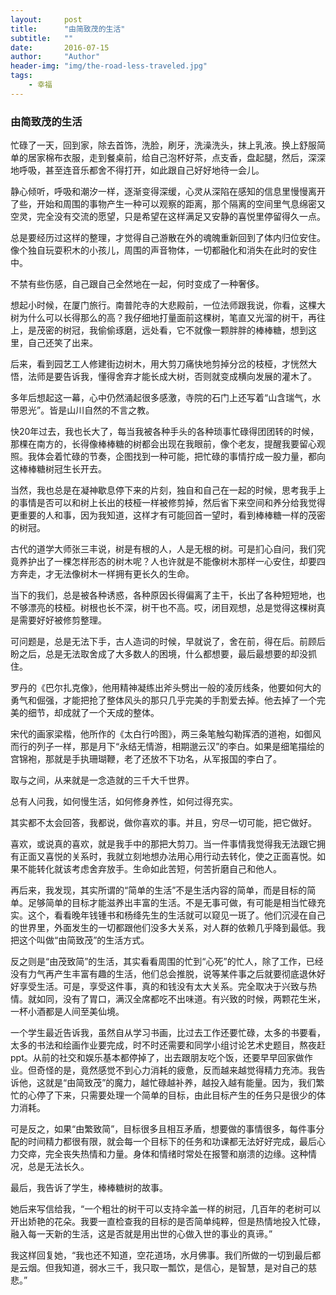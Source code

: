 ```yaml
---
layout:     post
title:      "由简致茂的生活"
subtitle:   ""
date:       2016-07-15
author:     "Author"
header-img: "img/the-road-less-traveled.jpg"
tags:
    - 幸福
---
```

<h3>由简致茂的生活</h3>
<p></p>
<p>忙碌了一天，回到家，除去首饰，洗脸，刷牙，洗澡洗头，抹上乳液。换上舒服简单的居家棉布衣服，走到餐桌前，给自己泡杯好茶，点支香，盘起腿，然后，深深地呼吸，甚至连音乐都舍不得打开，如此跟自己好好地待一会儿。</p>
<p>静心倾听，呼吸和潮汐一样，逐渐变得深缓，心灵从深陷在感知的信息里慢慢离开了些，开始和周围的事物产生一种可以观察的距离，那个隔离的空间里气息绵密又空灵，完全没有交流的愿望，只是希望在这样满足又安静的喜悦里停留得久一点。</p>
<p>总是要经历过这样的整理，才觉得自己游散在外的魂魄重新回到了体内归位安住。像个独自玩耍积木的小孩儿，周围的声音物体，一切都融化和消失在此时的安住中。</p>
<p>不禁有些伤感，自己跟自己全然地在一起，何时变成了一种奢侈。</p>
<p>想起小时候，在厦门旅行。南普陀寺的大悲殿前，一位法师跟我说，你看，这棵大树为什么可以长得那么的高？我仔细地打量面前这棵树，笔直又光溜的树干，再往上，是茂密的树冠，我偷偷琢磨，远处看，它不就像一颗胖胖的棒棒糖，想到这里，自己还笑了出来。</p>
<p>后来，看到园艺工人修建街边树木，用大剪刀痛快地剪掉分岔的枝桠，才恍然大悟，法师是要告诉我，懂得舍弃才能长成大树，否则就变成横向发展的灌木了。</p>
<p>多年后想起这一幕，心中仍然涌起很多感激，寺院的石门上还写着“山含瑞气，水带恩光”。皆是山川自然的不言之教。</p>
<p>快20年过去，我也长大了，每当我被各种手头的各种琐事忙碌得团团转的时候，那棵在南方的，长得像棒棒糖的树都会出现在我眼前，像个老友，提醒我要留心观照。我体会着忙碌的节奏，企图找到一种可能，把忙碌的事情拧成一股力量，都向这棒棒糖树冠生长开去。</p>
<p>当然，我也总是在凝神歇息停下来的片刻，独自和自己在一起的时候，思考我手上的事情是否可以和树上长出的枝桠一样被修剪掉，然后省下来空间和养分给我觉得更重要的人和事，因为我知道，这样才有可能回首一望时，看到棒棒糖一样的茂密的树冠。</p>
<p>古代的道学大师张三丰说，树是有根的人，人是无根的树。可是扪心自问，我们究竟养护出了一棵怎样形态的树木呢？人也许就是不能像树木那样一心安住，却要四方奔走，才无法像树木一样拥有更长久的生命。</p>
<p>当下的我们，总是被各种诱惑，各种原因长得偏离了主干，长出了各种短短地，也不够漂亮的枝桠。树根也长不深，树干也不高。哎，闭目观想，总是觉得这棵树真是需要好好被修剪整理。</p>
<p>可问题是，总是无法下手，古人造词的时候，早就说了，舍在前，得在后。前顾后盼之后，总是无法取舍成了大多数人的困境，什么都想要，最后最想要的却没抓住。</p>
<p>罗丹的《巴尔扎克像》，他用精神凝练出斧头劈出一般的凌厉线条，他要如何大的勇气和倔强，才能把抢了整体风头的那只几乎完美的手割爱去掉。他去掉了一个完美的细节，却成就了一个天成的整体。</p>
<p>宋代的画家梁楷，他所作的《太白行吟图》，两三条笔触勾勒挥洒的道袍，如御风而行的列子一样，那是月下“永结无情游，相期邈云汉”的李白。如果是细笔描绘的宫锦袍，那就是手执珊瑚鞭，老了还放不下功名，从军报国的李白了。</p>
<p>取与之间，从来就是一念造就的三千大千世界。</p>
<p>总有人问我，如何慢生活，如何修身养性，如何过得充实。</p>
<p>其实都不太会回答，我都说，做你喜欢的事。并且，穷尽一切可能，把它做好。</p>
<p>喜欢，或说真的喜欢，就是我手中的那把大剪刀。当一件事情我觉得我无法跟它拥有正面又喜悦的关系时，我就立刻地想办法用心用行动去转化，使之正面喜悦。如果不能转化就该考虑舍弃放手。生命如此苦短，何苦折磨自己和他人。</p>
<p>再后来，我发现，其实所谓的“简单的生活”不是生活内容的简单，而是目标的简单。足够简单的目标才能滋养出丰富的生活。不是无事可做，有可能是相当忙碌充实。这个，看看晚年钱锺书和杨绛先生的生活就可以窥见一斑了。他们沉浸在自己的世界里，外面发生的一切都跟他们没多大关系，对人群的依赖几乎降到最低。我把这个叫做“由简致茂”的生活方式。</p>
<p>反之则是“由茂致简”的生活，其实看看周围的忙到“心死”的忙人，除了工作，已经没有力气再产生丰富有趣的生活，他们总会推脱，说等某件事之后就要彻底退休好好享受生活。可是，享受这件事，真的和钱没有太大关系。完全取决于兴致与热情。就如同，没有了胃口，满汉全席都吃不出味道。有兴致的时候，两颗花生米，一杯小酒都是人间至美仙境。</p>
<p>一个学生最近告诉我，虽然自从学习书画，比过去工作还要忙碌，太多的书要看，太多的书法和绘画作业要完成，时不时还需要和同学小组讨论艺术史题目，熬夜赶ppt。从前的社交和娱乐基本都停掉了，出去跟朋友吃个饭，还要早早回家做作业。但奇怪的是，竟然感觉不到心力消耗的疲惫，反而越来越觉得精力充沛。我告诉他，这就是“由简致茂”的魔力，越忙碌越补养，越投入越有能量。因为，我们繁忙的心停了下来，只需要处理一个简单的目标，由此目标产生的任务只是很少的体力消耗。</p>
<p>可是反之，如果“由繁致简”，目标很多且相互矛盾，想要做的事情很多，每件事分配的时间精力都很有限，就会每一个目标下的任务和功课都无法好好完成，最后心力交瘁，完全丧失热情和力量。身体和情绪时常处在报警和崩溃的边缘。这种情况，总是无法长久。</p>
<p>最后，我告诉了学生，棒棒糖树的故事。</p>
<p>她后来写信给我，“一个粗壮的树干可以支持伞盖一样的树冠，几百年的老树可以开出娇艳的花朵。我要一直检查我的目标的是否简单纯粹，但是热情地投入忙碌，融入每一天新的生活，这是否就是用出世的心做入世的事业的真谛。”</p>
<p>我这样回复她，“我也还不知道，空花道场，水月佛事。我们所做的一切到最后都是云烟。但我知道，弱水三千，我只取一瓢饮，是信心，是智慧，是对自己的慈悲。”</p>
